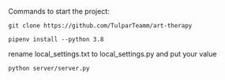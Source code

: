 Commands to start the project:

    git clone https://github.com/TulparTeamm/art-therapy

    pipenv install --python 3.8

rename local_settings.txt to local_settings.py and put your value

    python server/server.py
